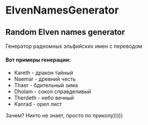 # ElvenNamesGenerator
## Random Elven names generator

Генератор радномных эльфийских имен с переводом
#### Вот примеры генерации:
* Kareth - дракон тайный
* Naemar - древний честь
* Thaer - бдительный зима
* Dholam - сокол справделивый
* Therdeth - небо вечный
* Kanrad - орел лист

Зачем? Никто не знает, просто по приколу)))))
